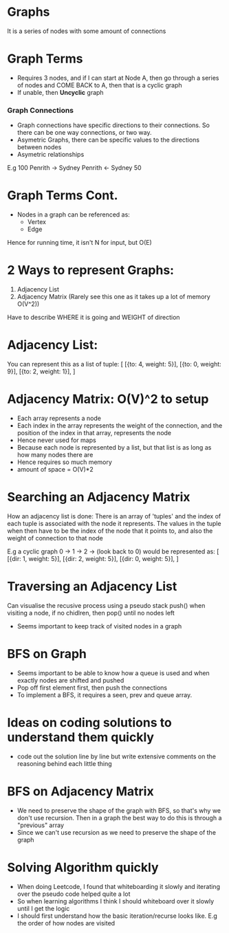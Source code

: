 # Graphs

It is a series of nodes with some amount of connections

# Graph Terms
- Requires 3 nodes, and if I can start at Node A, then go through a series of nodes and COME BACK to A, then that is a cyclic graph
- If unable, then **Uncyclic** graph

### Graph Connections
- Graph connections have specific directions to their connections. So there can be one way connections, or two way.
- Asymetric Graphs, there can be specific values to the directions between nodes
- Asymetric relationships

E.g
            100
Penrith     ->  Sydney
Penrith     <-  Sydney
            50

# Graph Terms Cont.
- Nodes in a graph can be referenced as: 
    - Vertex
    - Edge

Hence for running time, it isn't N for input, but O(E)

# 2 Ways to represent Graphs:
1. Adjacency List
2. Adjacency Matrix (Rarely see this one as it takes up a lot of memory O(V^2))

Have to describe WHERE it is going and WEIGHT of direction

# Adjacency List:
You can represent this as a list of tuple:
    [
        [{to: 4, weight: 5}],
        [{to: 0, weight: 9}],
        [{to: 2, weight: 1}],
    ]

# Adjacency Matrix: O(V)^2 to setup
- Each array represents a node
- Each index in the array represents the weight of the connection, and the position of the index in that array, represents the node
- Hence never used for maps
- Because each node is represented by a list, but that list is as long as how many nodes there are
- Hence requires so much memory
- amount of space = O(V)*2

# Searching an Adjacency Matrix

How an adjacency list is done:
There is an array of 'tuples' and the index of each tuple is associated with the node it represents.
The values in the tuple when then have to be the index of the node that it points to, and also the weight of connection to that node

E.g a cyclic graph 0 -> 1 -> 2 -> (look back to 0)
would be represented as:
[
    [{dir: 1, weight: 5}],
    [{dir: 2, weight: 5}],
    [{dir: 0, weight: 5}],
]

# Traversing an Adjacency List
Can visualise the recusive process using a pseudo stack
push() when visiting a node, if no chidlren, then pop() until no nodes left
- Seems important to keep track of visited nodes in a graph

# BFS on Graph 
- Seems important to be able to know how a queue is used and when exactly nodes are shifted and pushed 
- Pop off first element first, then push the connections
- To implement a BFS, it requires a seen, prev and queue array.

# Ideas on coding solutions to understand them quickly
- code out the solution line by line but write extensive comments on the reasoning behind each little thing

# BFS on Adjacency Matrix
- We need to preserve the shape of the graph with BFS, so that's why we don't use recursion. Then in a graph the best way to do this is through a "previous" array
- Since we can't use recursion as we need to preserve the shape of the graph

# Solving Algorithm quickly
- When doing Leetcode, I found that whiteboarding it slowly and iterating over the pseudo code helped quite a lot
- So when learning algorithms I think I should whiteboard over it slowly until I get the logic
- I should first understand how the basic iteration/recurse looks like. E.g the order of how nodes are visited
